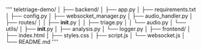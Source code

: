 ''''
teletriage-demo/
│
├── backend/
│   ├── app.py
│   ├── requirements.txt
│   ├── config.py
│   ├── websocket_manager.py
│   ├── audio_handler.py
│   ├── routes/
│   │   ├── __init__.py
│   │   ├── triage.py
│   │   └── audio.py
│   └── utils/
│       ├── __init__.py
│       ├── analysis.py
│       └── logger.py
│
├── frontend/
│   ├── index.html
│   ├── styles.css
│   ├── script.js
│   └── websocket.js
│
└── README.md
''''
